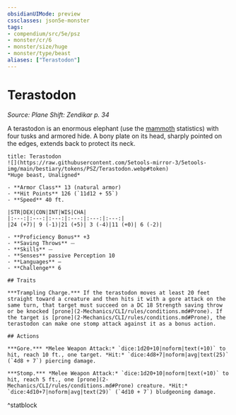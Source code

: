 ```yaml
---
obsidianUIMode: preview
cssclasses: json5e-monster
tags:
- compendium/src/5e/psz
- monster/cr/6
- monster/size/huge
- monster/type/beast
aliases: ["Terastodon"]
---
```

# Terastodon
*Source: Plane Shift: Zendikar p. 34*  

A terastodon is an enormous elephant (use the [mammoth](2-Mechanics/CLI/bestiary/beast/mammoth.md) statistics) with four tusks and armored hide. A bony plate on its head, sharply pointed on the edges, extends back to protect its neck.

```ad-statblock
title: Terastodon
![](https://raw.githubusercontent.com/5etools-mirror-3/5etools-img/main/bestiary/tokens/PSZ/Terastodon.webp#token)
*Huge beast, Unaligned*

- **Armor Class** 13 (natural armor)
- **Hit Points** 126 (`11d12 + 55`)
- **Speed** 40 ft.

|STR|DEX|CON|INT|WIS|CHA|
|:---:|:---:|:---:|:---:|:---:|:---:|
|24 (+7)| 9 (-1)|21 (+5)| 3 (-4)|11 (+0)| 6 (-2)|

- **Proficiency Bonus** +3
- **Saving Throws** ⏤
- **Skills** ⏤
- **Senses** passive Perception 10
- **Languages** —
- **Challenge** 6

## Traits

***Trampling Charge.*** If the terastodon moves at least 20 feet straight toward a creature and then hits it with a gore attack on the same turn, that target must succeed on a DC 18 Strength saving throw or be knocked [prone](2-Mechanics/CLI/rules/conditions.md#Prone). If the target is [prone](2-Mechanics/CLI/rules/conditions.md#Prone), the terastodon can make one stomp attack against it as a bonus action.

## Actions

***Gore.*** *Melee Weapon Attack:* `dice:1d20+10|noform|text(+10)` to hit, reach 10 ft., one target. *Hit:* `dice:4d8+7|noform|avg|text(25)` (`4d8 + 7`) piercing damage.

***Stomp.*** *Melee Weapon Attack:* `dice:1d20+10|noform|text(+10)` to hit, reach 5 ft., one [prone](2-Mechanics/CLI/rules/conditions.md#Prone) creature. *Hit:* `dice:4d10+7|noform|avg|text(29)` (`4d10 + 7`) bludgeoning damage.
```
^statblock